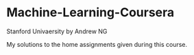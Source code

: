 # Machine-Learning-Coursera
Stanford Univaersity by Andrew NG

My solutions to the home assignments given during this course.
